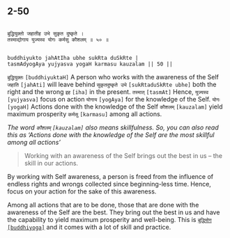 ## 2-50


```shloka-sa

बुद्धियुक्तो जहातीह उभे सुकृत दुष्कृते ।
तस्माद्योगाय युज्यस्व योगः कर्मसु कौशलम् ॥ ५० ॥

```
```shloka-sa-hk

buddhiyukto jahAtIha ubhe sukRta duSkRte |
tasmAdyogAya yujyasva yogaH karmasu kauzalam || 50 ||

```
`बुद्धियुक्तः` `[buddhiyuktaH]` A person who works with the awareness of the Self `जहाति` `[jahAti]` will leave behind `सुकृतदुष्कृते उभे` `[sukRtaduSkRte ubhe]` both the right and the wrong `इह` `[iha]` in the present. `तस्मात्` `[tasmAt]` Hence, `युज्यस्व` `[yujyasva]` focus on action `योगाय` `[yogAya]` for the knowledge of the Self. `योगः` `[yogaH]` Actions done with the knowledge of the Self `कौशलम्` `[kauzalam]` yield maximum prosperity `कर्मसु` `[karmasu]` among all actions.

_The word 
`कौशलम्` `[kauzalam]`
 also means skillfulness. So, you can also read this as ‘Actions done with the knowledge of the Self are the most skillful among all actions’_



<a name='applnote_43'></a>
> Working with an awareness of the Self brings out the best in us – the skill in our actions.



By working with Self awareness, a person is freed from the influence of endless rights and wrongs collected since beginning-less time. Hence, focus on your action for the sake of this awareness. 

Among all actions that are to be done, those that are done with the awareness of the Self are the best. They bring out the best in us and have the capability to yield maximum prosperity and well-being. This is 
[`बुद्धियोग` `[buddhiyoga]`](2-49.md#buddhiyOga_a_defn)
 and it comes with a lot of skill and practice.


